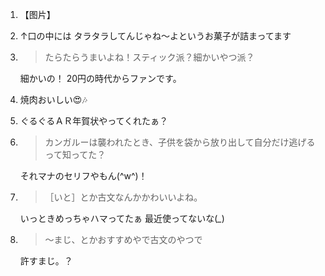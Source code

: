 1. 【图片】

2. ↑口の中には タラタラしてんじゃね〜よというお菓子が詰まってます

3. > たらたらうまいよね！スティック派？細かいやつ派？

   細かいの！ 20円の時代からファンです。
   
4. 焼肉おいしい😍🎶

5. ぐるぐるＡＲ年賀状やってくれたぁ？

6. > カンガルーは襲われたとき、子供を袋から放り出して自分だけ逃げるって知ってた？

   それマナのセリフやもん(^w^)！

7. > ［いと］とか古文なんかかわいいよね。

   いっときめっちゃハマってたぁ 最近使ってないな(*_*)

8. > 〜まじ、とかおすすめやで古文のやつで

   許すまじ。？

